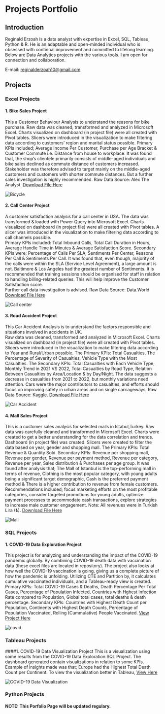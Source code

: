 # Projects Portfolio

## Introduction
Reginald Erzoah is a data analyst with expertise in Excel, SQL, Tableau, Python & R.
He is an adaptable and open-minded individual who is obsessed with continual improvement and committed to lifelong learning.
Below are Data Analytics projects with the various tools.
I am open for connection and collaboration.

E-mail: reginalderzoah10@gmail.com

## Projects
### Excel Projects
#### 1. Bike Sales Project 
This a Customer Behaviour Analysis to understand the reasons for bike purchase. 
Raw data was cleaned, transformed and analyzed in Microsoft Excel. Charts visualized on dashboard (in project file) were all created with Pivot tables. Slicers were introduced in the visualization to make filtering data according to customers’ region and marital status possible.
Primary KPIs included; Average Income Per Customer, Purchase per Age Bracket & Customer Commute i.e. Distance from house to workplace. 
It was found that, the shop’s clientele primarily consists of middle-aged individuals and bike sales declined as commute distance of customers increased. 
Stakeholder was therefore advised to target mainly on the middle-aged customers and customers with shorter commute distances. But a further sales investigation is highly recommended.
Raw Data Source: Alex The Analyst. 
[Download File Here](https://github.com/reggie50/ReginaldErzoah.github.io/blob/main/Bike%20Sales%20Excel%20Project.xlsx)

![Bicycle](https://github.com/reggie50/ReginaldErzoah.github.io/assets/147485458/c7774f56-6330-4c63-b2d4-fae17c7837e7)


#### 2. Call Center Project
A customer satisfaction analysis for a call center in USA.
The data was transformed & loaded with Power Query into Microsoft Excel. Charts visualized on dashboard (in project file) were all created with Pivot tables. A slicer was introduced in the visualization to make filtering data according to call channels possible.		
Primary KPIs included: Total Inbound Calls, Total Call Duration in Hours, Average Handle Time in Minutes & Average Satisfaction Score.
Secondary KPIs were; Percentage of Calls Per SLA, Sentiments Per Center, Reasons Per Call & Sentiments Per Call.
It was found that, even though, majority of the calls were within the SLA (Service Level Agreement), a large amount is not. Baltimore & Los Angeles had the greatest number of Sentiments.
It is recommended that training sessions should be organised for staff in relation to handling billing-related queries. This will help improve the Customer Satisfaction score.		
Further call data investigation is advised.
Raw Data Source: Data.World
[Download File Here](https://github.com/reggie50/ReginaldErzoah.github.io/blob/main/Call%20Center%20Excel%20Project.xlsx)

![Call center](https://github.com/reggie50/ReginaldErzoah.github.io/assets/147485458/5f41a63a-c2b5-47a5-adbc-00a5306e8e35)

#### 3. Road Accident Project
This Car Accident Analysis is to understand the factors responsible and situations involved in accidents in UK.  
Raw data was cleaned, transformed and analyzed in Microsoft Excel. Charts visualized on dashboard (in project file) were all created with Pivot tables. 
Slicers were introduced in the visualization to make filtering data according to Year and Rural/Urban possible.
The Primary KPIs: Total Casualties, The Percentage of Severity of Casualties, Vehicle Type with the Most Casualties. 
The Secondary KPIs: Total Casualties with Each Vehicle Type, Monthly Trend in 2021 VS 2022, Total Casualties by Road Type, Relation Between Casualties by Area/Location & by Day/Night.	
The data suggests a decrease in casualties from 2021 to 2022, but monthly variations need attention. Cars were the major contributors to casualties, and efforts should focus on improving safety in urban areas and on single carriageways.
Raw Data Source: Kaggle.
[Download File Here](https://github.com/reggie50/ReginaldErzoah.github.io/blob/main/Road%20Accident%20Excel%20Project.xlsx)

![Car Accident](https://github.com/reggie50/ReginaldErzoah.github.io/assets/147485458/b082afe4-ef5f-4bb1-b8bc-359bcc167820)

#### 4. Mall Sales Project
This is a customer sales analysis for selected malls in Istabul,Turkey.
Raw data was carefully cleaned and transformed in Microsoft Excel. Charts were created to get a better understanding for the data correlation and trends. Dashboard (in project file) was created. Slicers were created to filter the data based on year, gender and shopping mall. 
The Primary KPIs: Total Revenue & Quantity Sold.
Secondary KPIs: Revenue per shopping mall, Revenue per gender, Revenue per payment method, Revenue per category, Revenue per year, Sales distribution & Purchases per age group.
It was found after analysis that; The Mall of Istanbul is the top-performing mall in terms of revenue, Clothing is the most popular category, with young adults being a significant target demographic, Cash is the preferred payment method & There is a higher contribution to revenue from female customers.
Recommendations included; focus marketing efforts on the most profitable categories, consider targeted promotions for young adults, optimize payment processes to accommodate cash transactions, explore strategies to increase male customer engagement.
Note: All revenues were in Turkish Lira (₺).
[Download File Here](https://github.com/ReginaldErzoah/ReginaldErzoah.github.io/blob/main/Mall%20Sales%20Excel%20Project.xlsx)

![Mall](https://github.com/ReginaldErzoah/ReginaldErzoah.github.io/assets/147485458/5c8e9489-dbb1-4ecc-9215-da5929ffacd4)


### SQL Projects
#### 1. COVID-19 Data Exploration Project
This project is for analyzing and understanding the impact of the COVID-19 pandemic globally. By combining COVID-19 death data with vaccination data (these excel files are located in repository). The project also looks at how well the COVID-19 vaccination is going, giving us a complete picture of how the pandemic is unfolding.
Utilizing CTE and Partition by, it calculates cumulative vaccinated individuals, and a Tableau-ready view is created.
Primary KPIs: Total COVID-19 Cases & Deaths, Death Percentage Per Total Cases, Percentage of Population Infected, Countries with Hghest Infection Rate compared to Population, Global total cases, total deaths & death percentage.
Secondary KPIs: Countries with Highest Death Count per Population, Continents with Highest Death Counts, Percentage of Population Vaccinated, Rolling (Cummulative) People Vaccinated.
[View Project Here](https://github.com/ReginaldErzoah/ReginaldErzoah.github.io/blob/main/COVID-19%20Data%20Exploration%20SQL%20Project.sql)

![covid](https://github.com/ReginaldErzoah/ReginaldErzoah.github.io/assets/147485458/20965b3d-149d-441b-a9e3-66bd4f9d4c07)


### Tableau Projects
####1. COVID-19 Data Visualization Project
This is a visualization using some results from the COVID-19 Data Exploration SQL Project. 
The dashboard generated contain visualizations in relation to some KPIs.
Example of insights made was that; Europe had the Highest Total Death Count per Continent. 
To view the visualization better in Tableau, [View Here](https://public.tableau.com/app/profile/reginald.erzoah/viz/COVID-19DATAVISUALISATION/Dashboard1)

![COVID-19 Data Visualization](https://github.com/ReginaldErzoah/ReginaldErzoah.github.io/assets/147485458/fd567e3f-86ca-434d-be00-67cd6c81d6c2)


### Python Projects

#### NOTE: This Porfolio Page will be updated regulary.
